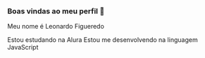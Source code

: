 ### Boas vindas ao meu perfil 💙

Meu nome é Leonardo Figueredo 

Estou estudando na Alura 
Estou me desenvolvendo na linguagem JavaScript
